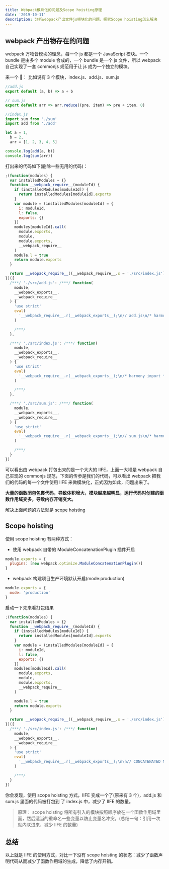 ```yaml
---
title: Webpack模块化的问题及Scope hoisting原理
date: '2019-10-11'
description: 分析webpack产出文件js模块化的问题，探究Scope hoisting怎么解决
---
```


## webpack 产出物存在的问题

webpack 万物皆模块的理念，每一个 js 都是一个 JavaScript 模块。一个 bundle 是由多个 module 合成的，一个 bundle 是一个 js 文件，所以 webpack 自己实现了一套 commonjs 规范用于让 js 成为一个独立的模块。

来一个 🌰：
比如说有 3 个模块，index.js、add.js、sum.js

```js
//add.js
export default (a, b) => a + b
```

```js
// sum.js
export default arr => arr.reduce((pre, item) => pre + item, 0)
```

```js
//index.js
import sum from './sum'
import add from './add'

let a = 1,
  b = 2,
  arr = [1, 2, 3, 4, 5]

console.log(add(a, b))
console.log(sum(arr))
```

打出来的代码如下(删除一些无用的代码)：

```js
;(function(modules) {
  var installedModules = {}
  function __webpack_require__(moduleId) {
    if (installedModules[moduleId]) {
      return installedModules[moduleId].exports
    }
    var module = (installedModules[moduleId] = {
      i: moduleId,
      l: false,
      exports: {}
    })
    modules[moduleId].call(
      module.exports,
      module,
      module.exports,
      __webpack_require__
    )
    module.l = true
    return module.exports
  }

  return __webpack_require__((__webpack_require__.s = './src/index.js'))
})({
  /***/ './src/add.js': /***/ function(
    module,
    __webpack_exports__,
    __webpack_require__
  ) {
    'use strict'
    eval(
      '__webpack_require__.r(__webpack_exports__);\n// add.js\n/* harmony default export */ __webpack_exports__["default"] = ((a, b) => a + b);\n\n\n//# sourceURL=webpack:///./src/add.js?'
    )

    /***/
  },

  /***/ './src/index.js': /***/ function(
    module,
    __webpack_exports__,
    __webpack_require__
  ) {
    'use strict'
    eval(
      '__webpack_require__.r(__webpack_exports__);\n/* harmony import */ var _sum__WEBPACK_IMPORTED_MODULE_0__ = __webpack_require__(/*! ./sum */ "./src/sum.js");\n/* harmony import */ var _add__WEBPACK_IMPORTED_MODULE_1__ = __webpack_require__(/*! ./add */ "./src/add.js");\n\n\n\nlet a = 1,\n  b = 2,\n  arr = [1, 2, 3, 4, 5]\n\nconsole.log(Object(_add__WEBPACK_IMPORTED_MODULE_1__["default"])(a, b))\nconsole.log(Object(_sum__WEBPACK_IMPORTED_MODULE_0__["default"])(arr))\n\n\n//# sourceURL=webpack:///./src/index.js?'
    )

    /***/
  },

  /***/ './src/sum.js': /***/ function(
    module,
    __webpack_exports__,
    __webpack_require__
  ) {
    'use strict'
    eval(
      '__webpack_require__.r(__webpack_exports__);\n// sum.js\n/* harmony default export */ __webpack_exports__["default"] = (arr => arr.reduce((pre, item) => pre + item, 0));\n\n\n//# sourceURL=webpack:///./src/sum.js?'
    )

    /***/
  }
})
```

可以看出由 webpack 打包出来的是一个大大的 IIFE，上面一大堆是 webpack 自己实现的 commonjs 规范，下面的传参是我们的代码，可以看出 webpack 把我们的代码的每一个文件使用 IIFE 来做模块化，正式因为如此，问题出来了。

**大量的函数闭包包裹代码，导致体积增大，模块越来越明显，运行代码时创建的函数作用域变多，导致内存开销变大。**

解决上面问题的方法就是 scope hoisting

## Scope hoisting

使用 scope hoisting 有两种方式：

- 使用 webpack 自带的 ModuleConcatenationPlugin 插件开启

```js
module.exports = {
  plugins: [new webpack.optimize.ModuleConcatenationPlugin()]
}
```

- webpack 构建项目生产环境默认开启(mode:production)

```js
module.exports = {
  mode: 'production'
}
```

启动一下先来看打包结果

```js
;(function(modules) {
  var installedModules = {}
  function __webpack_require__(moduleId) {
    if (installedModules[moduleId]) {
      return installedModules[moduleId].exports
    }
    var module = (installedModules[moduleId] = {
      i: moduleId,
      l: false,
      exports: {}
    })
    modules[moduleId].call(
      module.exports,
      module,
      module.exports,
      __webpack_require__
    )

    module.l = true
    return module.exports
  }

  return __webpack_require__((__webpack_require__.s = './src/index.js'))
})({
  /***/ './src/index.js': /***/ function(
    module,
    __webpack_exports__,
    __webpack_require__
  ) {
    'use strict'
    eval(
      '__webpack_require__.r(__webpack_exports__);\n\n// CONCATENATED MODULE: ./src/sum.js\n// sum.js\n/* harmony default export */ var sum = (arr => arr.reduce((pre, item) => pre + item, 0));\n\n// CONCATENATED MODULE: ./src/add.js\n// add.js\n/* harmony default export */ var add = ((a, b) => a + b);\n\n// CONCATENATED MODULE: ./src/index.js\n\n\n\nlet a = 1,\n  b = 2,\n  arr = [1, 2, 3, 4, 5]\n\nconsole.log(add(a, b))\nconsole.log(sum(arr))\n\n\n//# sourceURL=webpack:///./src/index.js_+_2_modules?'
    )

    /***/
  }
})
```

你会发现，使用 scope hoisting 方式，IIFE 变成一个了(原来有 3 个)，add.js 和 sum.js 里面的代码被打包到 了 index.js 中，减少了 IIFE 的数量。

> 原理： scope hoisting 将所有引入的模块按照顺序放在一个函数作用域里面，然后适当的重命名一些变量以防止变量名冲突。(总结一句：引用一次就内联进来，减少 IIFE 的数量)

## 总结

以上就是 IIFE 的使用方式，对比一下没有 scope hoisting 的状态：减少了函数声明代码从而减少了函数作用域的生成，降低了内存开销。
